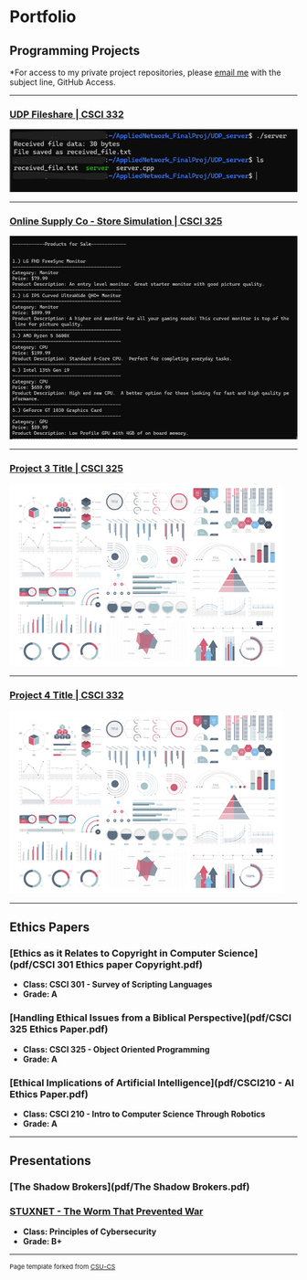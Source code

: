 Portfolio
=========

Programming Projects
--------------------

*For access to my private project repositories, please [email me](mailto:ZDWeaver@csustudent.net?subject=GitHub%20Access) with the subject line, GitHub Access.

---
### [UDP Fileshare | CSCI 332](project1.md)

![Project 1 Thumbnail Name](images/project1/serverReceived.png)

---
### [Online Supply Co - Store Simulation | CSCI 325](project2.md)

![Project 2 Thumbnail Name](images/project2/Products.png)

---
### [Project 3 Title | CSCI 325](project1)

![Project 3 Thumbnail Name](images/dummy_thumbnail.jpg)

---
### [Project 4 Title | CSCI 332](project1)

![Project 4 Thumbnail Name](images/dummy_thumbnail.jpg)

---

Ethics Papers
-------------

### [Ethics as it Relates to Copyright in Computer Science](pdf/CSCI 301 Ethics paper Copyright.pdf)

-   **Class: CSCI 301 - Survey of Scripting Languages**  
-   **Grade: A**

### [Handling Ethical Issues from a Biblical Perspective](pdf/CSCI 325 Ethics Paper.pdf)

-   **Class: CSCI 325 - Object Oriented Programming** 
-   **Grade: A**

### [Ethical Implications of Artificial Intelligence](pdf/CSCI210 - AI Ethics Paper.pdf)

-   **Class: CSCI 210 - Intro to Computer Science Through Robotics** 
-   **Grade: A**

---

Presentations
-------------

### [The Shadow Brokers](pdf/The Shadow Brokers.pdf)
### [STUXNET - The Worm That Prevented War](/pdf/STUXNET.pdf)

- **Class: Principles of Cybersecurity** 
- **Grade: B+**



---

<p style="font-size:11px">Page template forked from <a href="https://github.com/csu-cs/csci-portfolio">CSU-CS</a></p>
<!-- Remove above link if you don't want to attributive -->
